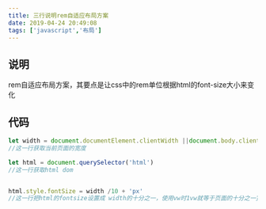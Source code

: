 ```yaml
---
title: 三行说明rem自适应布局方案
date: 2019-04-24 20:49:08
tags: ['javascript','布局']
---
```


## 说明
rem自适应布局方案，其要点是让css中的rem单位根据html的font-size大小来变化

## 代码

```javascript
let width = document.documentElement.clientWidth ||document.body.clientWidth
//这一行获取当前页面的宽度

let html = document.querySelector('html')
//这一行获取html dom


html.style.fontSize = width /10 + 'px'    
//这一行把html的fontsize设置成 width的十分之一，使用vw时1vw就等于页面的十分之一宽。
```
